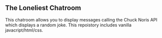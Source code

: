 ## The Loneliest Chatroom 

This chatroom allows you to display messages calling the Chuck Noris API which displays a random joke. 
This repoistory includes vanilla javacript/html/css.
